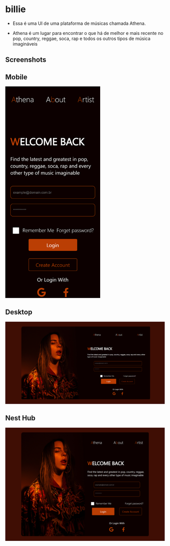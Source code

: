 # billie

- Essa é uma UI de uma plataforma de músicas chamada Athena.

- Athena é um lugar para encontrar o que há de melhor e mais recente no pop, country, reggae, soca, rap e todos os outros tipos de música imagináveis

## Screenshots

## Mobile

<img src="./assets/screenshots/Iphone-1v.png" width="300px" heigth="300px">

## Desktop

<img src="./assets/screenshots/Desktop-1v.png"  width="1920px" heigth="1080px">

## Nest Hub

<img src="./assets/screenshots/Nesthub-1v.png" width="1024px" heigth="600px">
